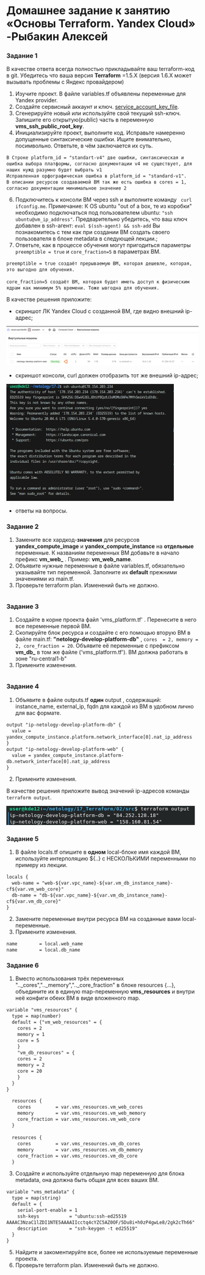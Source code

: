 # Домашнее задание к занятию «Основы Terraform. Yandex Cloud» -Рыбакин Алексей

### Задание 1
В качестве ответа всегда полностью прикладывайте ваш terraform-код в git.  Убедитесь что ваша версия **Terraform** =1.5.Х (версия 1.6.Х может вызывать проблемы с Яндекс провайдером) 

1. Изучите проект. В файле variables.tf объявлены переменные для Yandex provider.
2. Создайте сервисный аккаунт и ключ. [service_account_key_file](https://terraform-provider.yandexcloud.net).
4. Сгенерируйте новый или используйте свой текущий ssh-ключ. Запишите его открытую(public) часть в переменную **vms_ssh_public_root_key**.
5. Инициализируйте проект, выполните код. Исправьте намеренно допущенные синтаксические ошибки. Ищите внимательно, посимвольно. Ответьте, в чём заключается их суть.

```
В Строке platform_id = "standart-v4" две ошибки, синтаксическая и ошибка выбора платформы, согласно документации v4 не существует, для наших нужд разумно будет выбрать v1
Исправленная орфографическая ошибка в platform_id = "standard-v1". 
В описании ресурсов создаваемой ВМ так же есть ошибка в cores = 1, согласно документации минимальное значение 2

```

6. Подключитесь к консоли ВМ через ssh и выполните команду ``` curl ifconfig.me```.
Примечание: К OS ubuntu "out of a box, те из коробки" необходимо подключаться под пользователем ubuntu: ```"ssh ubuntu@vm_ip_address"```. Предварительно убедитесь, что ваш ключ добавлен в ssh-агент: ```eval $(ssh-agent) && ssh-add``` Вы познакомитесь с тем как при создании ВМ создать своего пользователя в блоке metadata в следующей лекции.;
8. Ответьте, как в процессе обучения могут пригодиться параметры ```preemptible = true``` и ```core_fraction=5``` в параметрах ВМ.

```
preemptible = true создаёт прерываемую ВМ, которая дешевле, которая, это выгодно для обучения.

core_fraction=5 создаёт ВМ, которая будет иметь доступ к физическим ядрам как минимум 5% времени. Тоже ывгодна для обучения.
```

В качестве решения приложите:

- скриншот ЛК Yandex Cloud с созданной ВМ, где видно внешний ip-адрес;

![17-2-1](src/img/17-2-1.png)

- скриншот консоли, curl должен отобразить тот же внешний ip-адрес;

![17-2-2](src/img/17-2-2.png)

- ответы на вопросы.

### Задание 2

1. Замените все хардкод-**значения** для ресурсов **yandex_compute_image** и **yandex_compute_instance** на **отдельные** переменные. К названиям переменных ВМ добавьте в начало префикс **vm_web_** .  Пример: **vm_web_name**.
2. Объявите нужные переменные в файле variables.tf, обязательно указывайте тип переменной. Заполните их **default** прежними значениями из main.tf. 
3. Проверьте terraform plan. Изменений быть не должно. 

```

```

### Задание 3

1. Создайте в корне проекта файл 'vms_platform.tf' . Перенесите в него все переменные первой ВМ.
2. Скопируйте блок ресурса и создайте с его помощью вторую ВМ в файле main.tf: **"netology-develop-platform-db"** ,  ```cores  = 2, memory = 2, core_fraction = 20```. Объявите её переменные с префиксом **vm_db_** в том же файле ('vms_platform.tf').  ВМ должна работать в зоне "ru-central1-b"
3. Примените изменения.

```

```

### Задание 4

1. Объявите в файле outputs.tf **один** output , содержащий: instance_name, external_ip, fqdn для каждой из ВМ в удобном лично для вас формате.

```
output "ip-netology-develop-platform-db" { 
  value = yandex_compute_instance.platform.network_interface[0].nat_ip_address
}
output "ip-netology-develop-platform-web" { 
  value = yandex_compute_instance.platform-db.network_interface[0].nat_ip_address
}
```

2. Примените изменения.

В качестве решения приложите вывод значений ip-адресов команды ```terraform output```.

![17-2-3](src/img/17-2-3.png)

### Задание 5

1. В файле locals.tf опишите в **одном** local-блоке имя каждой ВМ, используйте интерполяцию ${..} с НЕСКОЛЬКИМИ переменными по примеру из лекции.

```
locals {
  web-name = "web-${var.vpc_name}-${var.vm_db_instance_name}-cf${var.vm_web_core}"
  db-name = "db-${var.vpc_name}-${var.vm_db_instance_name}-cf${var.vm_db_core}"
}
```
2. Замените переменные внутри ресурса ВМ на созданные вами local-переменные.
3. Примените изменения.

```
name        = local.web_name
name        = local.db_name
```

### Задание 6

1. Вместо использования трёх переменных  ".._cores",".._memory",".._core_fraction" в блоке  resources {...}, объедините их в единую map-переменную **vms_resources** и  внутри неё конфиги обеих ВМ в виде вложенного map.  

```
variable "vms_resources" {
  type = map(number)
  default = {"vm_web_resources" = {
    cores = 2
    memory = 1
    core = 5
    }
    "vm_db_resources" = {
    cores = 2
    memory = 2
    core = 20
    }    
  }
}
```

```
  resources {
    cores         = var.vms_resources.vm_web_cores
    memory        = var.vms_resources.vm_web_memory
    core_fraction = var.vms_resources.vm_web_core
  }

  resources {
    cores         = var.vms_resources.vm_db_cores
    memory        = var.vms_resources.vm_db_memory
    core_fraction = var.vms_resources.vm_db_core
  } 
```

3. Создайте и используйте отдельную map переменную для блока metadata, она должна быть общая для всех ваших ВМ.

```
variable "vms_metadata" {
  type = map(string)
  default = {
    serial-port-enable = 1
    ssh-keys           = "ubuntu:ssh-ed25519 AAAAC3NzaC1lZDI1NTE5AAAAIIcctq4cYZC5AZ0OF/5Du8i+h0zP4gwLe8/2gk2cTh66"
    description        = "ssh-keygen -t ed25519"
  }
}
```  
  
5. Найдите и закоментируйте все, более не используемые переменные проекта.
6. Проверьте terraform plan. Изменений быть не должно.

